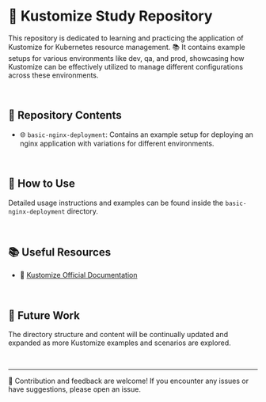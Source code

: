# 🚀 Kustomize Study Repository

This repository is dedicated to learning and practicing the application of Kustomize for Kubernetes resource management. 📚 It contains example setups for various environments like dev, qa, and prod, showcasing how Kustomize can be effectively utilized to manage different configurations across these environments.

<br/>

## 📁 Repository Contents

- 🌐 `basic-nginx-deployment`: Contains an example setup for deploying an nginx application with variations for different environments.

<br/>

## 🧐 How to Use

Detailed usage instructions and examples can be found inside the `basic-nginx-deployment` directory.

<br/>

## 📚 Useful Resources

- 📖 [Kustomize Official Documentation](https://kubectl.docs.kubernetes.io/reviews/kustomize/)

<br/>

## 🚧 Future Work

The directory structure and content will be continually updated and expanded as more Kustomize examples and scenarios are explored.

<br/>

---

🤝 Contribution and feedback are welcome! If you encounter any issues or have suggestions, please open an issue.
